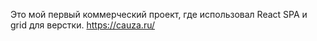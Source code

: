 Это мой первый коммерческий проект, где использовал React SPA и grid для верстки.
https://cauza.ru/
